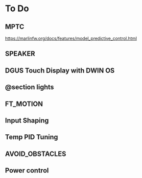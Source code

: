 # To Do

## MPTC

<https://marlinfw.org/docs/features/model_predictive_control.html>

## SPEAKER

## DGUS Touch Display with DWIN OS

## @section lights

## FT_MOTION

## Input Shaping

## Temp PID Tuning

## AVOID_OBSTACLES

## Power control
